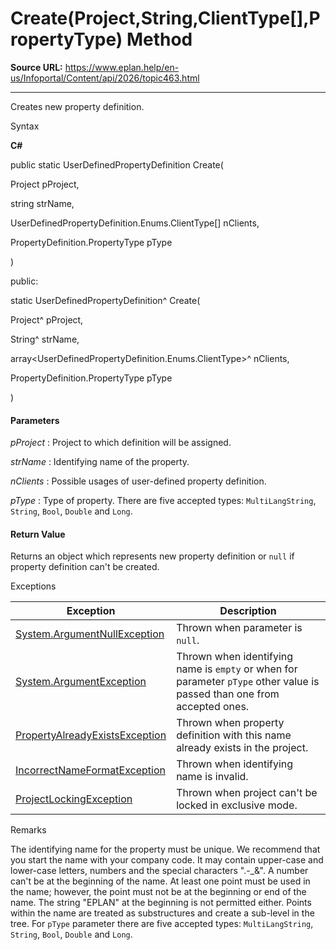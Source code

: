 # Create(Project,String,ClientType[],PropertyType) Method

**Source URL:** https://www.eplan.help/en-us/Infoportal/Content/api/2026/topic463.html

---

Creates new property definition.

Syntax

**C#**



public static UserDefinedPropertyDefinition Create( 

   Project pProject,

   string strName,

   UserDefinedPropertyDefinition.Enums.ClientType[] nClients,

   PropertyDefinition.PropertyType pType

)

public:

static UserDefinedPropertyDefinition^ Create( 

   Project^ pProject,

   String^ strName,

   array<UserDefinedPropertyDefinition.Enums.ClientType>^ nClients,

   PropertyDefinition.PropertyType pType

)


#### Parameters

*pProject*
:   Project to which definition will be assigned.

*strName*
:   Identifying name of the property.

*nClients*
:   Possible usages of user-defined property definition.

*pType*
:   Type of property. There are five accepted types: `MultiLangString`, `String`, `Bool`, `Double` and `Long`.

#### Return Value

Returns an object which represents new property definition or `null` if property definition can't be created.

Exceptions

| Exception | Description |
| --- | --- |
| [System.ArgumentNullException](#) | Thrown when parameter is `null`. |
| [System.ArgumentException](#) | Thrown when identifying name is `empty` or when for parameter `pType` other value is passed than one from accepted ones. |
| [PropertyAlreadyExistsException](Eplan.EplApi.DataModelu~Eplan.EplApi.DataModel.PropertyAlreadyExistsException.html) | Thrown when property definition with this name already exists in the project. |
| [IncorrectNameFormatException](Eplan.EplApi.DataModelu~Eplan.EplApi.DataModel.IncorrectNameFormatException.html) | Thrown when identifying name is invalid. |
| [ProjectLockingException](Eplan.EplApi.DataModelu~Eplan.EplApi.DataModel.ProjectLockingException.html) | Thrown when project can't be locked in exclusive mode. |

Remarks

The identifying name for the property must be unique. We recommend that you start the name with your company code. It may contain upper-case and lower-case letters, numbers and the special characters ".-\_&". A number can't be at the beginning of the name. At least one point must be used in the name; however, the point must not be at the beginning or end of the name. The string "EPLAN" at the beginning is not permitted either. Points within the name are treated as substructures and create a sub-level in the tree. For `pType` parameter there are five accepted types: `MultiLangString`, `String`, `Bool`, `Double` and `Long`.
